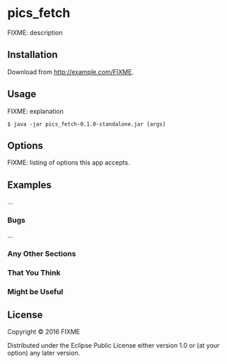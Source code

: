 # pics_fetch

FIXME: description

## Installation

Download from http://example.com/FIXME.

## Usage

FIXME: explanation

    $ java -jar pics_fetch-0.1.0-standalone.jar [args]

## Options

FIXME: listing of options this app accepts.

## Examples

...

### Bugs

...

### Any Other Sections
### That You Think
### Might be Useful

## License

Copyright © 2016 FIXME

Distributed under the Eclipse Public License either version 1.0 or (at
your option) any later version.

